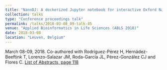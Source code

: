```yaml
---
title: "NanoDJ: A dockerized Jupyter notebook for interactive Oxford Nanopore MinION sequence manipulation and genome assembly"
collection: talks
type: "Conference proceedings talk"
permalink: /talks/2018-03-08_09-talk-45
venue: "Applied Bioinformatics in Life Sciences (ABLS 2018)"
date: 2018-03-08
location: "Leuven, Belgium"
---
```

March 08-09, 2018. Co-authored with Rodríguez-Pérez H, Hernádez-Beeftink T, Lorenzo-Salazar JM, Roda-García JL, Pérez-González CJ and Flores C.
[List of Abstracts, page 118](https://www.vibconferences.be/events/applied-bioinformatics-in-life-sciences-2nd-edition)